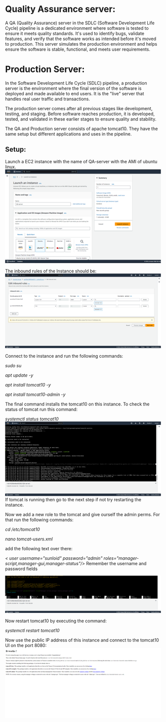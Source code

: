 # Quality Assurance server:
A QA (Quality Assurance) server in the SDLC (Software Development Life Cycle) pipeline is a dedicated environment where software is tested to ensure it meets quality standards. It's used to identify bugs, validate features, and verify that the software works as intended before it's moved to production. This server simulates the production environment and helps ensure the software is stable, functional, and meets user requirements.  

# Production Server: 
In the Software Development Life Cycle (SDLC) pipeline, a production server is the environment where the final version of the software is deployed and made available to end users. It is the "live" server that handles real user traffic and transactions.

The production server comes after all previous stages like development, testing, and staging. Before software reaches production, it is developed, tested, and validated in these earlier stages to ensure quality and stability. 

The QA and Production server consists of apache tomcat10. They have the same setup but different applications and uses in the pipeline. 

## Setup: 
Launch a EC2 instance with the name of QA-server with the AMI of ubuntu linux. 
![Alt text](<r6.png>)

The inbound rules of the Instance should be: 
![Alt text](<r7.png>)

Connect to the instance and run the following commands: 

*sudo su* 

*apt update -y* 

*apt install tomcat10 -y* 

*apt install tomcat10-admin -y*

The final command installs the tomcat10 on this instance. To check the status of tomcat run this command: 

*systemctl status tomcat10* 
![Alt text](<r8.png>)
If tomcat is running then go to the next step if not try restarting the instance. 

Now we add a new role to the tomcat and give ourself the admin perms. For that run the following commands: 

*cd /etc/tomcat10* 

*nano tomcat-users.xml*

add the following text over there: 

*< user username="sunloid" password="admin" roles="manager-script,manager-gui,manager-status"/>*
Remember the username and password fields 

![Alt text](<r9.png>)

Now restart tomcat10 by executing the command: 

*systemctl restart tomcat10*

Now use the public IP address of this instance and connect to the tomcat10 UI on the port 8080: 
![Alt text](<r10.png>)




